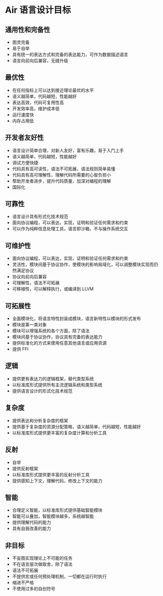 # Air 语言设计目标

## 通用性和完备性

- 图灵完备
- 易于自举
- 具有统一的表达方式和完备的表达能力，可作为数据描述语言
- 语言向前向后兼容，无缝升级

## 最优性

- 在任何指标上可以达到接近理论最优的水平
- 语义越简单，代码越短，性能越好
- 表达高效，代码可复用性高
- 开发效率高，维护成本低
- 运行速度快
- 内存占用低

## 开发者友好性

- 语言设计简单合理，对新人友好，富有乐趣，易于入门上手
- 语义越简单，代码越短，性能越好
- 调试方便快捷
- 代码具有高可读性，语法不可拓展，语法规则简单易懂
- 代码具有高可理解性，理解代码所需要的心智负担小
- 帮助开发者进步，提升代码质量，加深对编程的理解
- 国际化

## 可靠性

- 语言设计具有形式化技术规范
- 面向协议编程，可以表达，实现，证明和验证任何需求和约束
- 可以作为纯粹信息处理工具，语言即沙箱，不与操作系统交互

## 可维护性

- 面向协议编程，可以表达，实现，证明和验证任何需求和约束
- 灵活性，模块间基于协议协作，使模块的影响局域化，可以调整模块实现而仍然满足协议
- 协议向前向后兼容
- 可理解性，语法不可拓展
- 可移植性，可以解释执行，或编译到 LLVM

## 可拓展性

- 全面模块化，将语言特性封装成模块，语言新特性以模块的形式发布
- 模块是第一类对象
- 模块可以增强系统的各个方面，除了语法
- 模块间基于协议协作，协议具有完备的表达能力
- 提供标准化的方式来使用任意其他语言或应用资源
- 提供 FFI

## 逻辑

- 提供更有表达力的逻辑框架，替代类型系统
- 以标准库形式提供所有主流逻辑系统和类型系统
- 提供语言设计的形式化技术规范

## 复杂度

- 提供表达和分析复杂度的框架
- 提供基于复杂度的资源分配策略，语义越简单，代码越短，性能越好
- 以标准库形式提供更丰富的复杂度计算和分析工具

## 反射

- 自举
- 提供反射框架
- 以标准库形式提供更丰富的反射分析工具
- 提供感知上下文，理解代码，修改上下文的能力

## 智能

- 合理定义智能，以标准库形式提供基础智能模块
- 智能可以叠加，智能模块越多，系统越智能
- 提供理解代码的能力
- 具有自我改善的能力

## 非目标

- 不妄图实现理论上不可能的任务
- 不在语言层次做取舍，除了语法
- 语法不可拓展
- 不提供宏或任何预处理机制，一切都在运行时执行
- 缩进不严格
- 不使用过多的自创符号

